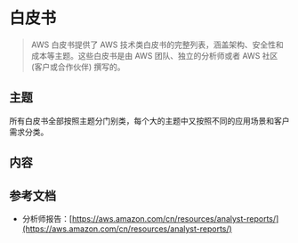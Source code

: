 # 白皮书

> AWS 白皮书提供了 AWS 技术类白皮书的完整列表，涵盖架构、安全性和成本等主题。这些白皮书是由 AWS 团队、独立的分析师或者 AWS 社区 \(客户或合作伙伴\) 撰写的。

## 主题

所有白皮书全部按照主题分门别类，每个大的主题中又按照不同的应用场景和客户需求分类。

## 内容



## 参考文档

* 分析师报告：[https://aws.amazon.com/cn/resources/analyst-reports/](https://aws.amazon.com/cn/resources/analyst-reports/)



